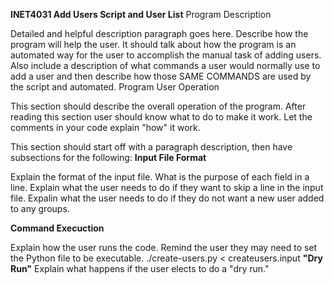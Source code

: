 **INET4031 Add Users Script and User List**
Program Description

Detailed and helpful description paragraph goes here. Describe how the program will help the user. It should talk about how the program is an automated way for the user to accomplish the manual task of adding users. Also include a description of what commands a user would normally use to add a user and then describe how those SAME COMMANDS are used by the script and automated.
Program User Operation

This section should describe the overall operation of the program. After reading this section user should know what to do to make it work. Let the comments in your code explain "how" it work.

This section should start off with a paragraph description, then have subsections for the following:
**Input File Format**

Explain the format of the input file. What is the purpose of each field in a line. Explain what the user needs to do if they want to skip a line in the input file. Expalin what the user needs to do if they do not want a new user added to any groups.

**Command Execuction**

Explain how the user runs the code. Remind the user they may need to set the Python file to be executable. ./create-users.py < createusers.input
**"Dry Run"**
Explain what happens if the user elects to do a "dry run."
